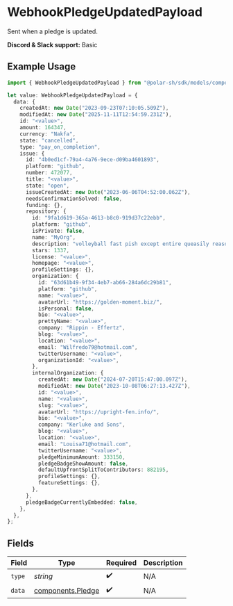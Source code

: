 # WebhookPledgeUpdatedPayload

Sent when a pledge is updated.

**Discord & Slack support:** Basic

## Example Usage

```typescript
import { WebhookPledgeUpdatedPayload } from "@polar-sh/sdk/models/components";

let value: WebhookPledgeUpdatedPayload = {
  data: {
    createdAt: new Date("2023-09-23T07:10:05.509Z"),
    modifiedAt: new Date("2025-11-11T12:54:59.231Z"),
    id: "<value>",
    amount: 164347,
    currency: "Nakfa",
    state: "cancelled",
    type: "pay_on_completion",
    issue: {
      id: "4b0ed1cf-79a4-4a76-9ece-d09ba4601893",
      platform: "github",
      number: 472077,
      title: "<value>",
      state: "open",
      issueCreatedAt: new Date("2023-06-06T04:52:00.062Z"),
      needsConfirmationSolved: false,
      funding: {},
      repository: {
        id: "9fa1d619-365a-4613-b8c0-919d37c22ebb",
        platform: "github",
        isPrivate: false,
        name: "MyOrg",
        description: "volleyball fast pish except entire queasily reasoning",
        stars: 1337,
        license: "<value>",
        homepage: "<value>",
        profileSettings: {},
        organization: {
          id: "63d61b49-9f34-4eb7-ab66-284a6dc29b81",
          platform: "github",
          name: "<value>",
          avatarUrl: "https://golden-moment.biz/",
          isPersonal: false,
          bio: "<value>",
          prettyName: "<value>",
          company: "Rippin - Effertz",
          blog: "<value>",
          location: "<value>",
          email: "Wilfredo79@hotmail.com",
          twitterUsername: "<value>",
          organizationId: "<value>",
        },
        internalOrganization: {
          createdAt: new Date("2024-07-20T15:47:00.097Z"),
          modifiedAt: new Date("2023-10-08T06:27:13.427Z"),
          id: "<value>",
          name: "<value>",
          slug: "<value>",
          avatarUrl: "https://upright-fen.info/",
          bio: "<value>",
          company: "Kerluke and Sons",
          blog: "<value>",
          location: "<value>",
          email: "Louisa71@hotmail.com",
          twitterUsername: "<value>",
          pledgeMinimumAmount: 333150,
          pledgeBadgeShowAmount: false,
          defaultUpfrontSplitToContributors: 882195,
          profileSettings: {},
          featureSettings: {},
        },
      },
      pledgeBadgeCurrentlyEmbedded: false,
    },
  },
};
```

## Fields

| Field                                                  | Type                                                   | Required                                               | Description                                            |
| ------------------------------------------------------ | ------------------------------------------------------ | ------------------------------------------------------ | ------------------------------------------------------ |
| `type`                                                 | *string*                                               | :heavy_check_mark:                                     | N/A                                                    |
| `data`                                                 | [components.Pledge](../../models/components/pledge.md) | :heavy_check_mark:                                     | N/A                                                    |